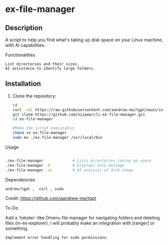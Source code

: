 # ex-file-manager

## Description
A script to help you find what's taking up disk space on your Linux machine, with AI capabilities.

Functionalities

    List directories and their sizes.
    AI assistance to identify large folders.

## Installation
1. Clone the repository:
   ```bash
   cd
   curl -sSL https://raw.githubusercontent.com/aandrew-me/tgpt/main/install | bash -s /usr/local/bin
   git clone https://github.com/nizpew/cli-ex-file-manager.git
   cd ex-file-manager

   #Make the script executable:
   chmod +x ex-file-manager
   sudo mv ./ex-file-manager /usr/local/bin


Usage

```bash

./ex-file-manager             # Lists directories taking up space
./ex-file-manager -h          # Displays help message
./ex-file-manager -ai         # AI analysis of disk usage

```


Dependencies

    andrew/tgpt ,  curl , sudo 

Credit: https://github.com/aandrew-me/tgpt

To-Do

Add a 'lobster'-like Dmenu file manager for navigating folders and deleting files (in-ex-explorer). I will probably make an integration with [ranger] or something.

    Implement error handling for sudo permissions.

